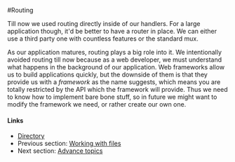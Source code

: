 #Routing

Till now we used routing directly inside of our handlers. For a large application though, it'd be better to have a router
in place. We can either use a third party one with countless features or the standard mux.

As our application matures, routing plays a big role into it. We intentionally avoided routing till now because as a web developer, we must understand
what happens in the background of our application. Web frameworks allow us to build applications quickly, but the downside of them is that they provide
us with a _framework_ as the name suggests, which means you are totally restricted by the API which the framework will provide. Thus we need to know how
to implement bare bone stuff, so in future we might want to modify the framework we need, or rather create our own one.

#### Links

- [Directory](SUMMARY.md)
- Previous section: [Working with files](content/5.0Files.md)
- Next section: [Advance topics](content/7.0advancetopics.md)